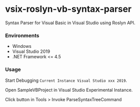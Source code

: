 # vsix-roslyn-vb-syntax-parser

Syntax Parser for Visual Basic in Visual Studio using Roslyn API.

### Environments
- Windows
- Visual Studio 2019
- .NET Framework <= 4.5

### Usage
Start Debugging `Current Instance Visual Studio xxx 2019`.

Open SampleVBProject in Visual Studio Experimental Instance.

Click button in Tools > Invoke ParseSyntaxTreeCommand